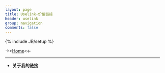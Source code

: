 ```yaml
---
layout: page
title: Uselink-价值链接
header: uselink
group: navigation
comments: false
---
```

{% include JB/setup %}

->>[Home](http://guoguogis.github.io/ "返回主页面")<<-

- - -
- **关于我的链接**


